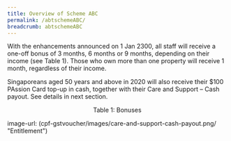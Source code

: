 ```yaml
---
title: Overview of Scheme ABC
permalink: /abtschemeABC/
breadcrumb: abtschemeABC
---
```


With the enhancements announced on 1 Jan 2300, all staff will receive a one-off bonus of 3 months, 6 months or 9 months, depending on their income (see Table 1). Those who own more than one property will receive 1 month, regardless of their income. 

Singaporeans aged 50 years and above in 2020 will also receive their $100 PAssion Card top-up in cash, together with their Care and Support – Cash payout. See details in next section.


<div align='center'>Table 1: Bonuses</div>

image-url: (cpf-gstvoucher/images/care-and-support-cash-payout.png/ "Entitlement")
